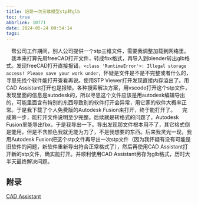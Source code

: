 ```yaml
---
title: 记录一次三维模型stp转glb
toc: true
abbrlink: 10771
date: 2024-05-24 09:54:14
tags:
---
```


&emsp;帮公司工作期间，别人公司提供一个stp三维文件，需要我调整加载到网络里。
&emsp;我本来打算先用freeCAD打开文件，转成fbx格式，再导入到blender转出glb格式。发现freeCAD打开直接报错，`<class 'RuntimeError'>: Illegal storage access! Please save your work under`，怀疑是文件是不是不完整或者什么的，寻思先找个软件能打开查看再说。使用STP Viewer打开发现直接内存溢出了。用CAD Assistant打开也是报错。各种搜索解决方案，用vscode打开这个stp文件，发现里面的信息是autodesk的，所以寻思这个文件应该是用autodesk编辑导出的，可能里面含有特别的东西导致别的软件打开会异常，用它家的软件大概率正常。于是我下载了个人免费版的Autodesk Fusion来打开，终于能打开了。
&emsp;完成第一步，能打开文件说明至少完整。后续就是转格式的问题了，Autodesk Fusion里能导出fbx，于是我导出一下。导出发现那文件根本用不了，其它格式倒是能用，但是不含颜色我就无能为力了，不是我想要的东西。后来我灵光一现，我用Autodesk Fusion把这个stp文件再导出一次stp文件（因为我怀疑有没有可能是旧软件的问题，新软件重新导出符合正常格式了），然后再使用CAD Assistant打开新的stp文件，确实能打开。并顺利使用CAD Assistant另存为glb格式，历时大半天最终解决问题。


## 附录
[CAD Assistant](https://www.opencascade.com/products/cad-assistant/)